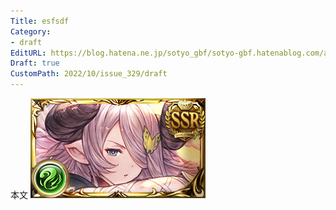 ```yaml
---
Title: esfsdf
Category:
- draft
EditURL: https://blog.hatena.ne.jp/sotyo_gbf/sotyo-gbf.hatenablog.com/atom/entry/4207112889924329409
Draft: true
CustomPath: 2022/10/issue_329/draft
---
```


本文
![画像](image/unnamed.png)
